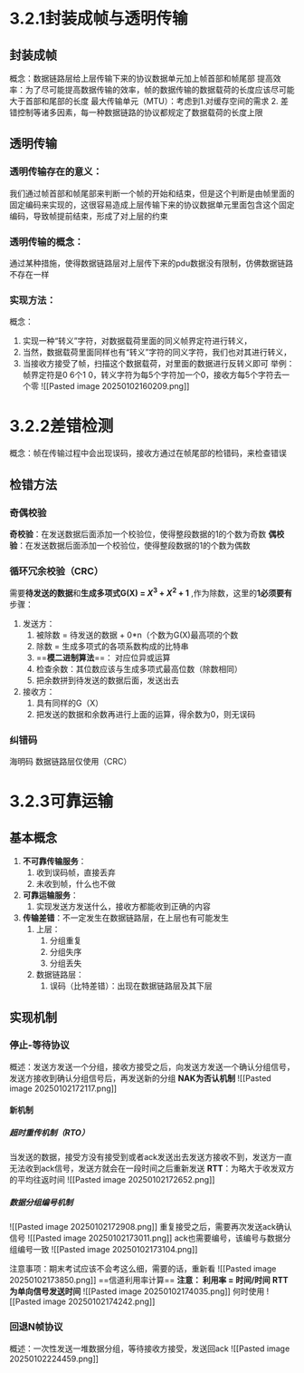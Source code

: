 # 3.2.1封装成帧与透明传输
## 封装成帧
概念：数据链路层给上层传输下来的协议数据单元加上帧首部和帧尾部
提高效率：为了尽可能提高数据传输的效率，帧的数据传输的数据载荷的长度应该尽可能大于首部和尾部的长度
最大传输单元（MTU）：考虑到1.对缓存空间的需求 2. 差错控制等诸多因素，每一种数据链路的协议都规定了数据载荷的长度上限
## 透明传输
### 透明传输存在的意义：
我们通过帧首部和帧尾部来判断一个帧的开始和结束，但是这个判断是由帧里面的固定编码来实现的，这很容易造成上层传输下来的协议数据单元里面包含这个固定编码，导致帧提前结束，形成了对上层的约束
### 透明传输的概念：
通过某种措施，使得数据链路层对上层传下来的pdu数据没有限制，仿佛数据链路不存在一样
### **实现方法**：
概念：
1. 实现一种“转义”字符，对数据载荷里面的同义帧界定符进行转义，
2. 当然，数据载荷里面同样也有“转义”字符的同义字符，我们也对其进行转义，
3. 当接收方接受了帧，扫描这个数据载荷，对里面的数据进行反转义即可
举例：
帧界定符是0 6个1 0，转义字符为每5个字符加一个0，接收方每5个字符去一个零
![[Pasted image 20250102160209.png]]
# 3.2.2差错检测
概念：帧在传输过程中会出现误码，接收方通过在帧尾部的检错码，来检查错误
## 检错方法
### 奇偶校验
**奇校验**：在发送数据后面添加一个校验位，使得整段数据的1的个数为奇数
**偶校验**：在发送数据后面添加一个校验位，使得整段数据的1的个数为偶数
### 循环冗余校验（CRC）
需要**待发送的数据**和**生成多项式G(X) = $X^3$ + $X^2$ + 1** ,作为除数，这里的**1必须要有**
步骤：
1. 发送方：
	1. 被除数 = 待发送的数据 + 0\*n（个数为G(X)最高项的个数
	2. 除数 = 生成多项式的各项系数构成的比特串
	3. ==**模二进制算法**==： 对应位异或运算
	4. 检查余数：其位数应该与生成多项式最高位数（除数相同）
	5. 把余数拼到待发送的数据后面，发送出去
2. 接收方：
	1. 具有同样的G（X）
	2. 把发送的数据和余数再进行上面的运算，得余数为0，则无误码
### 纠错码
海明码
数据链路层仅使用（CRC）
# 3.2.3可靠运输
## 基本概念
1. **不可靠传输服务**：
	1. 收到误码帧，直接丢弃
	2. 未收到帧，什么也不做
2. **可靠运输服务**：
	1. 实现发送方发送什么，接收方都能收到正确的内容
3. **传输差错**：不一定发生在数据链路层，在上层也有可能发生
	1. 上层：
		1. 分组重复
		2. 分组失序
		3. 分组丢失
	2. 数据链路层：
		1. 误码（比特差错）：出现在数据链路层及其下层
## 实现机制
### 停止-等待协议
概述：发送方发送一个分组，接收方接受之后，向发送方发送一个确认分组信号，发送方接收到确认分组信号后，再发送新的分组
**NAK为否认机制**
![[Pasted image 20250102172117.png]]
#### 新机制
##### 超时重传机制（RTO）
当发送的数据，接受方没有接受到或者ack发送出去发送方接收不到，发送方一直无法收到ack信号，发送方就会在一段时间之后重新发送
**RTT**：为略大于收发双方的平均往返时间
![[Pasted image 20250102172652.png]]

##### 数据分组编号机制

![[Pasted image 20250102172908.png]]
重复接受之后，需要再次发送ack确认信号
![[Pasted image 20250102173011.png]]
ack也需要编号，该编号与数据分组编号一致
![[Pasted image 20250102173104.png]]

注意事项：期末考试应该不会考这么细，需要的话，重新看
![[Pasted image 20250102173850.png]]
==信道利用率计算==
**注意： 利用率 = 时间/时间**
**RTT为单向信号发送时间**
![[Pasted image 20250102174035.png]]
何时使用
![[Pasted image 20250102174242.png]]
### 回退N帧协议
概述：一次性发送一堆数据分组，等待接收方接受，发送回ack
![[Pasted image 20250102224459.png]]
